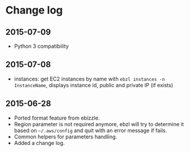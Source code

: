 # Change log

## 2015-07-09
- Python 3 compatibility

## 2015-07-08
- instances: get EC2 instances by name with `ebzl instances -n InstanceName`,
  displays instance id, public and private IP (if exists)

## 2015-06-28
- Ported format feature from ebizzle.
- Region parameter is not required anymore, ebzl will try to determine it based on
  `~/.aws/config` and quit with an error message if fails.
- Common helpers for parameters handling.
- Added a change log.
